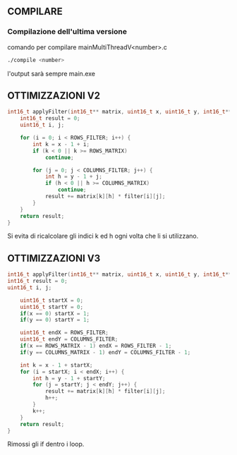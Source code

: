## COMPILARE ##
### Compilazione dell'ultima versione
comando per compilare mainMultiThreadV\<number\>.c
```bash
./compile <number>
```
l'output sarà sempre main.exe

## OTTIMIZZAZIONI V2 ##

```c++
int16_t applyFilter(int16_t** matrix, uint16_t x, uint16_t y, int16_t** filter) {
    int16_t result = 0;
    uint16_t i, j;

    for (i = 0; i < ROWS_FILTER; i++) {
        int k = x - 1 + i;
        if (k < 0 || k >= ROWS_MATRIX)
            continue;

        for (j = 0; j < COLUMNS_FILTER; j++) {
            int h = y - 1 + j;
            if (h < 0 || h >= COLUMNS_MATRIX)
                continue;
            result += matrix[k][h] * filter[i][j];
        }
    }
    return result;
}
```
Si evita di ricalcolare gli indici k ed h ogni volta che li si utilizzano.

## OTTIMIZZAZIONI V3 ##
```c++
int16_t applyFilter(int16_t** matrix, uint16_t x, uint16_t y, int16_t** filter) {
int16_t result = 0;
uint16_t i, j;

    uint16_t startX = 0;
    uint16_t startY = 0;
    if(x == 0) startX = 1;
    if(y == 0) startY = 1;

    uint16_t endX = ROWS_FILTER;
    uint16_t endY = COLUMNS_FILTER;
    if(x == ROWS_MATRIX - 1) endX = ROWS_FILTER - 1;
    if(y == COLUMNS_MATRIX - 1) endY = COLUMNS_FILTER - 1;

    int k = x - 1 + startX;
    for (i = startX; i < endX; i++) {
    	int h = y - 1 + startY;
        for (j = startY; j < endY; j++) {
            result += matrix[k][h] * filter[i][j];
            h++;
        }
        k++;
    }
    return result;
}
```
Rimossi gli if dentro i loop.